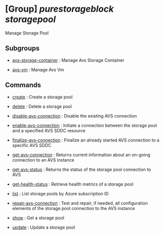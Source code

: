 # [Group] _purestorageblock storagepool_

Manage Storage Pool

## Subgroups

- [avs-storage-container](/Commands/purestorageblock/storagepool/avs-storage-container/readme.md)
: Manage Avs Storage Container

- [avs-vm](/Commands/purestorageblock/storagepool/avs-vm/readme.md)
: Manage Avs Vm

## Commands

- [create](/Commands/purestorageblock/storagepool/_create.md)
: Create a storage pool

- [delete](/Commands/purestorageblock/storagepool/_delete.md)
: Delete a storage pool

- [disable-avs-connection](/Commands/purestorageblock/storagepool/_disable-avs-connection.md)
: Disable the existing AVS connection

- [enable-avs-connection](/Commands/purestorageblock/storagepool/_enable-avs-connection.md)
: Initiate a connection between the storage pool and a specified AVS SDDC resource

- [finalize-avs-connection](/Commands/purestorageblock/storagepool/_finalize-avs-connection.md)
: Finalize an already started AVS connection to a specific AVS SDDC

- [get-avs-connection](/Commands/purestorageblock/storagepool/_get-avs-connection.md)
: Returns current information about an on-going connection to an AVS instance

- [get-avs-status](/Commands/purestorageblock/storagepool/_get-avs-status.md)
: Returns the status of the storage pool connection to AVS

- [get-health-status](/Commands/purestorageblock/storagepool/_get-health-status.md)
: Retrieve health metrics of a storage pool

- [list](/Commands/purestorageblock/storagepool/_list.md)
: List storage pools by Azure subscription ID

- [repair-avs-connection](/Commands/purestorageblock/storagepool/_repair-avs-connection.md)
: Test and repair, if needed, all configuration elements of the storage pool connection to the AVS instance

- [show](/Commands/purestorageblock/storagepool/_show.md)
: Get a storage pool

- [update](/Commands/purestorageblock/storagepool/_update.md)
: Update a storage pool
